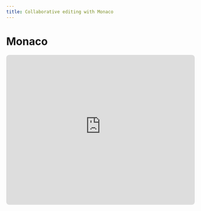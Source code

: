 ```yaml
---
title: Collaborative editing with Monaco
---
```


# Monaco

<iframe
  v-resize
  src="https://hocuspocus-demos.netlify.app/quill/"
  style="background-color: white; border-radius: 8px;"
  width="100%"
  height="400"
  frameborder="0"
></iframe>
